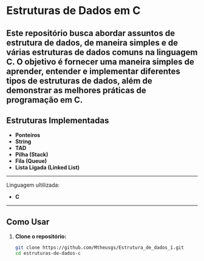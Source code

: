 # Estruturas de Dados em C

Este repositório busca abordar assuntos de estrutura de dados, de maneira simples e de várias **estruturas de dados** comuns na linguagem **C**. O objetivo é fornecer uma maneira simples de aprender, entender e implementar diferentes tipos de estruturas de dados, além de demonstrar as melhores práticas de programação em C.
---
## Estruturas Implementadas

- **Ponteiros**
- **String**
- **TAD**
- **Pilha (Stack)**
- **Fila (Queue)**
- **Lista Ligada (Linked List)**
  
---
Linguagem ultilizada:
- **C**

---

## Como Usar

1. **Clone o repositório:**
   ```bash
   git clone https://github.com/Mtheusgs/Estrutura_de_dados_1.git
   cd estruturas-de-dados-c
